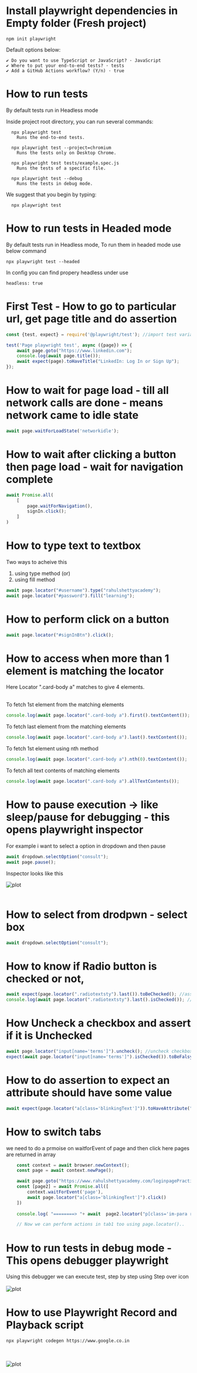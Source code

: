 # Install playwright dependencies in Empty folder (Fresh project)

```shell
npm init playwright
```

Default options below:

```shell
✔ Do you want to use TypeScript or JavaScript? · JavaScript
✔ Where to put your end-to-end tests? · tests
✔ Add a GitHub Actions workflow? (Y/n) · true
```

# How to run tests

By default tests run in Headless mode

Inside project root directory, you can run several commands:
```shell
  npx playwright test
    Runs the end-to-end tests.

  npx playwright test --project=chromium
    Runs the tests only on Desktop Chrome.

  npx playwright test tests/example.spec.js
    Runs the tests of a specific file.

  npx playwright test --debug
    Runs the tests in debug mode.
```
We suggest that you begin by typing:
```shell
  npx playwright test
```  

# How to run tests in Headed mode

By default tests run in Headless mode, To run them in headed mode use below command

```shell
npx playwright test --headed
```

In config you can find propery headless under use

```shell
headless: true
```

# First Test - How to go to particular url, get page title and do assertion
```javascript
const {test, expect} = require('@playwright/test'); //import test variable, expect for doing assertions from playwright config

test('Page playwright test', async ({page}) => {
    await page.goto("https://www.linkedin.com");
    console.log(await page.title());
    await expect(page).toHaveTitle("LinkedIn: Log In or Sign Up");
});
```
# How to wait for page load - till all network calls are done - means network came to idle state
```javascript
await page.waitForLoadState('networkidle');
```

# How to wait after clicking a button then page load - wait for navigation complete
```javascript
await Promise.all(
    [
        page.waitForNavigation(),
        signIn.click();
    ]
)
```

# How to type text to textbox

Two ways to acheive this 
1) using type method (or) 
2) using fill method
```javascript
await page.locator("#username").type("rahulshettyacademy");
await page.locator("#password").fill("learning");
```
# How to perform click on a button

```javascript
await page.locator("#signInBtn").click();
```

# How to access when more than 1 element is matching the locator


Here Locator ".card-body a" matches to give 4 elements.<br><br>

To fetch 1st element from the matching elements
```javascript
console.log(await page.locator(".card-body a").first().textContent());
```
To fetch last element from the matching elements
```javascript
console.log(await page.locator(".card-body a").last().textContent());
```
To fetch 1st element using nth method
```javascript
console.log(await page.locator(".card-body a").nth(0).textContent());
```
To fetch all text contents of matching elements
```javascript
console.log(await page.locator(".card-body a").allTextContents());
```

# How to pause execution -> like sleep/pause for debugging - this opens playwright inspector
For example i want to select a option in dropdown and then pause
```javascript
await dropdown.selectOption("consult");
await page.pause();
```
Inspector looks like this

![plot](./images/inspector.png)
<br>
<br>

# How to select from drodpwn - select box

```javascript
await dropdown.selectOption("consult");
```

# How to know if Radio button is checked or not, 

```javascript
await expect(page.locator(".radiotextsty").last()).toBeChecked(); //assertion to check if a radio btn is checked
console.log(await page.locator(".radiotextsty").last().isChecked()); //just true/false if checked/unchecked
```
# How Uncheck a checkbox and assert if it is Unchecked
```javascript
await page.locator("input[name='terms']").uncheck(); //uncheck checkbox
expect(await page.locator("input[name='terms']").isChecked()).toBeFalsy(); //assert isChecked is giving false
```
# How to do assertion to expect an attribute should have some value
```javascript
await expect(page.locator("a[class='blinkingText']")).toHaveAttribute("class", "blinkingText");
```

# How to switch tabs 
we need to do a prmoise on waitforEvent of page and then click
here pages are returned in array
```javascript
    const context = await browser.newContext();
    const page = await context.newPage();

    await page.goto("https://www.rahulshettyacademy.com/loginpagePractise/");
    const [page2] = await Promise.all([
        context.waitForEvent('page'),
        await page.locator("a[class='blinkingText']").click()
    ])
    
    console.log( "========> "+ await  page2.locator("p[class='im-para red']").textContent());

    // Now we can perform actions in tab1 too using page.locator()..
```

# How to run tests in debug mode - This opens debugger playwright

Using this debugger we can execute test, step by step using Step over icon
<br/><br/>
![plot](./images/debugger.png)

# How to use Playwright Record and Playback script

```shell
npx playwright codegen https://www.google.co.in
```

<br/><br/>
![plot](./images/codegen.png)








